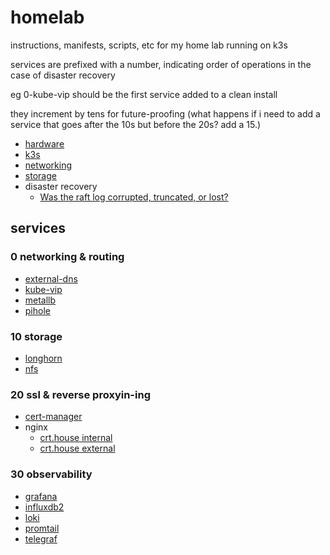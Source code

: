 # homelab

instructions, manifests, scripts, etc for my home lab running on k3s

services are prefixed with a number, indicating order of operations in the case of disaster recovery

eg 0-kube-vip should be the first service added to a clean install

they increment by tens for future-proofing
(what happens if i need to add a service that goes after the 10s but before the 20s? add a 15.)

- [hardware](/docs/hardware.md)
- [k3s](/docs/k3s.md)
- [networking](/docs/networking.md)
- [storage](/docs/storage.md)
- disaster recovery
  - [Was the raft log corrupted, truncated, or lost?](/docs/dr/raft.md)

## services

### 0 networking & routing

- [external-dns](/0-external-dns/external-dns.md)
- [kube-vip](/0-kube-vip/kube-vip.md)
- [metallb](/0-metallb/metallb.md)
- [pihole](/0-pihole/pihole.md)

### 10 storage

- [longhorn](/10-longhorn/longhorn.md)
- [nfs](/10-nfs/nfs.md)

### 20 ssl & reverse proxyin-ing

- [cert-manager](/20-cert-manager/cert-manager.md)
- nginx
  - [crt.house internal](/20-nginx-crt.house/nginx.md)
  - [crt.house external](/20-nginx-crt-house-external/nginx.md)

### 30 observability

- [grafana](/30-grafana/grafana.md)
- [influxdb2](/30-influxdb2/influxdb2.md)
- [loki](/30-loki/loki.md)
- [promtail](/30-promtail/promtail.md)
- [telegraf](/30-telegraf/telegraf.md)
